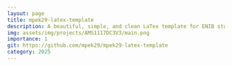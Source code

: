 ```yaml
---
layout: page
title: mpek29-latex-template
description: A beautiful, simple, and clean LaTex template for ENIB students who want to write a project report.
img: assets/img/projects/AMS1117DC3V3/main.png
importance: 1
git: https://github.com/mpek29/mpek29-latex-template
category: 2025
---
```



